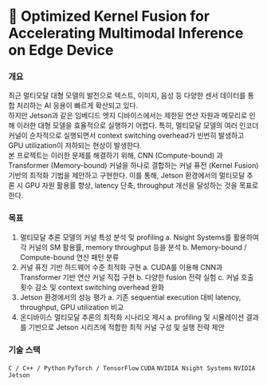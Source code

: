 # 🤖 Optimized Kernel Fusion for Accelerating Multimodal Inference on Edge Device

### 개요

최근 멀티모달 대형 모델의 발전으로 텍스트, 이미지, 음성 등 다양한 센서 데이터를 통합 처리하는 AI 응용이 빠르게 확산되고 있다. <br/>
하지만 Jetson과 같은 임베디드 엣지 디바이스에서는 제한된 연산 자원과 메모리로 인해 이러한 대형 모델을 효율적으로 실행하기 어렵다. 특히, 멀티모달 모델의 여러 인코더 커널이 순차적으로 실행되면서 context switching overhead가 빈번히 발생하고 GPU utilization이 저하되는 현상이 발생한다. <br/>
본 프로젝트는 이러한 문제를 해결하기 위해, CNN (Compute-bound) 과 Transformer (Memory-bound) 커널을 하나로 결합하는 커널 퓨전 (Kernel Fusion) 기반의 최적화 기법을 제안하고 구현한다. 이를 통해, Jetson 환경에서의 멀티모달 추론 시 GPU 자원 활용률 향상, latency 단축, throughput 개선을 달성하는 것을 목표로 한다.

### 목표

1. 멀티모달 추론 모델의 커널 특성 분석 및 profiling
    a. Nsight Systems를 활용하여 각 커널의 SM 활용률, memory throughput 등을 분석
    b. Memory-bound / Compute-bound 연산 패턴 분류
2. 커널 퓨전 기반 하드웨어 수준 최적화 구현
    a. CUDA를 이용해 CNN과 Transformer 기반 연산 커널 직접 구현
    b. 다양한 fusion 전략 실험
    c. 커널 호출 횟수 감소 및 context switching overhead 완화
3. Jetson 환경에서의 성능 평가
    a. 기존 sequential execution 대비 latency, throughput, GPU utilization 비교
4. 온디바이스 멀티모달 추론의 최적화 시나리오 제시
    a. profiling 및 시뮬레이션 결과를 기반으로 Jetson 시리즈에 적합한 최적 커널 구성 및 실행 전략 제안

### 기술 스택

`C / C++ / Python`
`PyTorch / TensorFlow`
`CUDA`
`NVIDIA Nsight Systems`
`NVIDIA Jetson`

